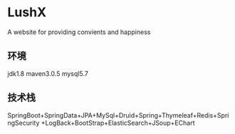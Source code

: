 # LushX
A website for providing convients and happiness


## 环境
jdk1.8
maven3.0.5
mysql5.7

## 技术栈
SpringBoot+SpringData+JPA+MySql+Druid+Spring+Thymeleaf+Redis+SpringSecurity
+LogBack+BootStrap+ElasticSearch+JSoup+EChart

